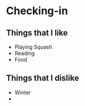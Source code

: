 # Checking-in

## Things that I like

* Playing Squash
* Reading
* Food

## Things that I dislike

* Winter
* 
